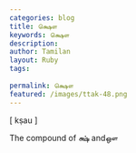 ```yaml
---
categories: blog
title: க்ஷௌ
keywords: க்ஷௌ
description: 
author: Tamilan
layout: Ruby
tags: 
 
permalink: க்ஷௌ
featured: /images/ttak-48.png
---
```

  
[ kṣau ]  
  
The compound of க்ஷ் andஔ